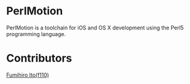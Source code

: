 # PerlMotion

PerlMotion is a toolchain for iOS and OS X development using the Perl5 programming language.

# Contributors

[Fumihiro Ito(f110)](https://github.com/f110)
